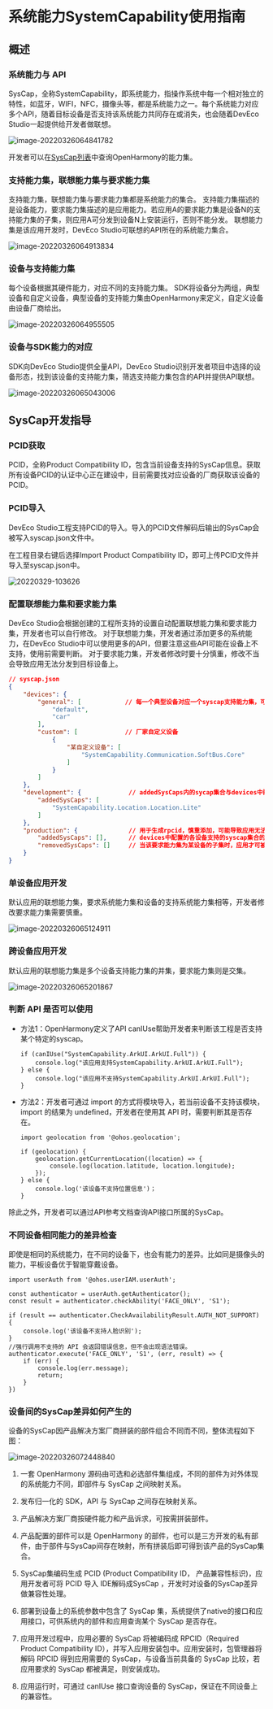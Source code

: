 # 系统能力SystemCapability使用指南

## 概述

### 系统能力与 API

SysCap，全称SystemCapability，即系统能力，指操作系统中每一个相对独立的特性，如蓝牙，WIFI，NFC，摄像头等，都是系统能力之一。每个系统能力对应多个API，随着目标设备是否支持该系统能力共同存在或消失，也会随着DevEco Studio一起提供给开发者做联想。

![image-20220326064841782](figures/image-20220326064841782.png)

开发者可以在[SysCap列表](../reference/syscap-list.md)中查询OpenHarmony的能力集。

### 支持能力集，联想能力集与要求能力集

支持能力集，联想能力集与要求能力集都是系统能力的集合。
支持能力集描述的是设备能力，要求能力集描述的是应用能力。若应用A的要求能力集是设备N的支持能力集的子集，则应用A可分发到设备N上安装运行，否则不能分发。
联想能力集是该应用开发时，DevEco Studio可联想的API所在的系统能力集合。

![image-20220326064913834](figures/image-20220326064913834.png)

### 设备与支持能力集

每个设备根据其硬件能力，对应不同的支持能力集。
SDK将设备分为两组，典型设备和自定义设备，典型设备的支持能力集由OpenHarmony来定义，自定义设备由设备厂商给出。

![image-20220326064955505](figures/image-20220326064955505.png)

### 设备与SDK能力的对应

SDK向DevEco Studio提供全量API，DevEco Studio识别开发者项目中选择的设备形态，找到该设备的支持能力集，筛选支持能力集包含的API并提供API联想。

![image-20220326065043006](figures/image-20220326065043006.png)

## SysCap开发指导

### PCID获取

PCID，全称Product Compatibility ID，包含当前设备支持的SysCap信息。获取所有设备PCID的认证中心正在建设中，目前需要找对应设备的厂商获取该设备的PCID。

### PCID导入

DevEco Studio工程支持PCID的导入。导入的PCID文件解码后输出的SysCap会被写入syscap.json文件中。

在工程目录右键后选择Import Product Compatibility ID，即可上传PCID文件并导入至syscap.json中。

![20220329-103626](figures/20220329-103626.gif)

### 配置联想能力集和要求能力集

DevEco Studio会根据创建的工程所支持的设置自动配置联想能力集和要求能力集，开发者也可以自行修改。
对于联想能力集，开发者通过添加更多的系统能力，在DevEco Studio中可以使用更多的API，但要注意这些API可能在设备上不支持，使用前需要判断。
对于要求能力集，开发者修改时要十分慎重，修改不当会导致应用无法分发到目标设备上。

```json
// syscap.json
{
	"devices": {
		"general": [            // 每一个典型设备对应一个syscap支持能力集，可配置多个典型设备
			"default",
			"car"
		],
		"custom": [             // 厂家自定义设备
			{
				"某自定义设备": [
					"SystemCapability.Communication.SoftBus.Core"
				]
			}
		]
	},
	"development": {             // addedSysCaps内的sycap集合与devices中配置的各设备支持的syscap集合的并集共同构成联想能力集
		"addedSysCaps": [
			"SystemCapability.Location.Location.Lite"
		]
	},
	"production": {              // 用于生成rpcid，慎重添加，可能导致应用无法分发到目标设备上
		"addedSysCaps": [],      // devices中配置的各设备支持的syscap集合的交集，添加addedSysCaps集合再除去removedSysCaps集合，共同构成要求能力集
		"removedSysCaps": []     // 当该要求能力集为某设备的子集时，应用才可被分发到该设备上
	}
}
```

### 单设备应用开发

默认应用的联想能力集，要求系统能力集和设备的支持系统能力集相等，开发者修改要求能力集需要慎重。

![image-20220326065124911](figures/image-20220326065124911.png)

### 跨设备应用开发

默认应用的联想能力集是多个设备支持能力集的并集，要求能力集则是交集。

![image-20220326065201867](figures/image-20220326065201867.png)

### 判断 API 是否可以使用

- 方法1：OpenHarmony定义了API canIUse帮助开发者来判断该工程是否支持某个特定的syscap。

   ```
   if (canIUse("SystemCapability.ArkUI.ArkUI.Full")) {
   	   console.log("该应用支持SystemCapability.ArkUI.ArkUI.Full");
   } else {
	   console.log("该应用不支持SystemCapability.ArkUI.ArkUI.Full");
   }
   ```

- 方法2：开发者可通过 import 的方式将模块导入，若当前设备不支持该模块，import 的结果为 undefined，开发者在使用其 API 时，需要判断其是否存在。

   ```
   import geolocation from '@ohos.geolocation';

   if (geolocation) {
	   geolocation.getCurrentLocation((location) => {
		   console.log(location.latitude, location.longitude);
	   });
   } else {
	   console.log('该设备不支持位置信息')；
   }
   ```
除此之外，开发者可以通过API参考文档查询API接口所属的SysCap。

### 不同设备相同能力的差异检查

即使是相同的系统能力，在不同的设备下，也会有能力的差异。比如同是摄像头的能力，平板设备优于智能穿戴设备。

```
import userAuth from '@ohos.userIAM.userAuth';

const authenticator = userAuth.getAuthenticator();
const result = authenticator.checkAbility('FACE_ONLY', 'S1');

if (result == authenticator.CheckAvailabilityResult.AUTH_NOT_SUPPORT) {
	console.log('该设备不支持人脸识别');
}
//强行调用不支持的 API 会返回错误信息，但不会出现语法错误。
authenticator.execute('FACE_ONLY', 'S1', (err, result) => {
	if (err) {
		console.log(err.message);
		return;
	}
})
```

### 设备间的SysCap差异如何产生的

设备的SysCap因产品解决方案厂商拼装的部件组合不同而不同，整体流程如下图：

![image-20220326072448840](figures/image-20220326072448840.png)

1. 一套 OpenHarmony 源码由可选和必选部件集组成，不同的部件为对外体现的系统能力不同，即部件与 SysCap 之间映射关系。

2. 发布归一化的 SDK，API 与 SysCap 之间存在映射关系。

3. 产品解决方案厂商按硬件能力和产品诉求，可按需拼装部件。

4. 产品配置的部件可以是 OpenHarmony 的部件，也可以是三方开发的私有部件，由于部件与SysCap间存在映射，所有拼装后即可得到该产品的SysCap集合。

5. SysCap集编码生成 PCID (Product Compatibility ID， 产品兼容性标识)，应用开发者可将 PCID 导入 IDE解码成SysCap ，开发时对设备的SysCap差异做兼容性处理。

6. 部署到设备上的系统参数中包含了 SysCap 集，系统提供了native的接口和应用接口，可供系统内的部件和应用查询某个 SysCap 是否存在。

7. 应用开发过程中，应用必要的 SysCap 将被编码成 RPCID（Required Product Compatibility ID），并写入应用安装包中。应用安装时，包管理器将解码 RPCID 得到应用需要的 SysCap，与设备当前具备的 SysCap 比较，若应用要求的 SysCap 都被满足，则安装成功。

8. 应用运行时，可通过 canIUse 接口查询设备的 SysCap，保证在不同设备上的兼容性。
